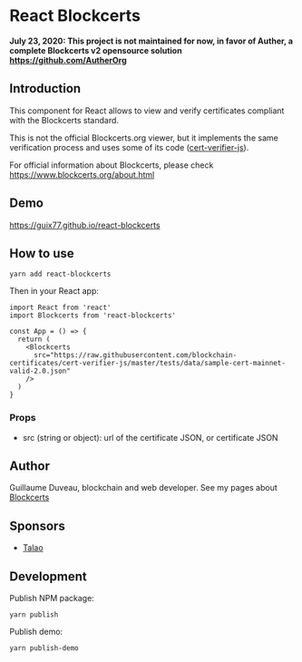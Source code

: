 # React Blockcerts

**July 23, 2020: This project is not maintained for now, in favor of Auther, a complete Blockcerts v2 opensource solution https://github.com/AutherOrg**

## Introduction

This component for React allows to view and verify certificates compliant with the Blockcerts standard.

This is not the official Blockcerts.org viewer, but it implements the same verification process and uses some of its code ([cert-verifier-js](https://github.com/blockchain-certificates/cert-verifier-js)).

For official information about Blockcerts, please check https://www.blockcerts.org/about.html

## Demo

https://guix77.github.io/react-blockcerts

## How to use

    yarn add react-blockcerts

Then in your React app:

    import React from 'react'
    import Blockcerts from 'react-blockcerts'

    const App = () => {
      return (
        <Blockcerts
          src="https://raw.githubusercontent.com/blockchain-certificates/cert-verifier-js/master/tests/data/sample-cert-mainnet-valid-2.0.json"
        />
      )
    }

### Props

- src (string or object): url of the certificate JSON, or certificate JSON

## Author

Guillaume Duveau, blockchain and web developer. See my pages about [Blockcerts](https://guillaumeduveau.com/en/blockcerts)

## Sponsors

+ [Talao](https://talao.io)

## Development

Publish NPM package:

    yarn publish

Publish demo:

    yarn publish-demo

